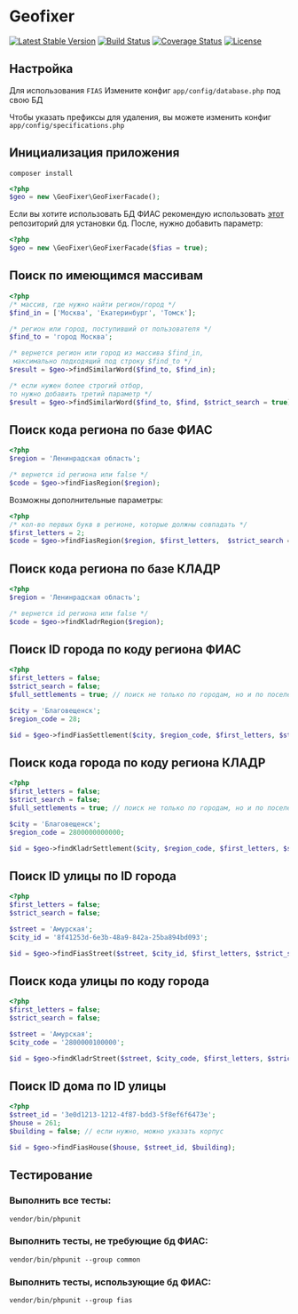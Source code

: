 # Geofixer
[![Latest Stable Version](https://poser.pugx.org/phrlog/geofixer/v/stable)](https://packagist.org/packages/phrlog/geofixer)
[![Build Status](https://travis-ci.org/Phrlog/GeoFixer.svg?branch=master)](https://travis-ci.org/Phrlog/GeoFixer)
[![Coverage Status](https://coveralls.io/repos/github/Phrlog/GeoFixer/badge.svg)](https://coveralls.io/github/Phrlog/GeoFixer)
[![License](https://poser.pugx.org/phrlog/geofixer/license)](https://packagist.org/packages/phrlog/geofixer)

## Настройка
Для использования `FIAS` Измените конфиг `app/config/database.php` под свою БД

Чтобы указать префиксы для удаления, вы можете изменить конфиг `app/config/specifications.php`

## Инициализация приложения
`composer install`
```php
<?php
$geo = new \GeoFixer\GeoFixerFacade();
```

Если вы хотите использовать БД ФИАС рекомендую использовать [этот](https://github.com/Phrlog/yii2-fias) репозиторий для установки бд. После, нужно добавить параметр:

```php
<?php
$geo = new \GeoFixer\GeoFixerFacade($fias = true);
```

## Поиск по имеющимся массивам

```php
<?php
/* массив, где нужно найти регион/город */
$find_in = ['Москва', 'Екатеринбург', 'Томск'];

/* регион или город, поступивший от пользователя */
$find_to = 'город Москва';

/* вернется регион или город из массива $find_in,
 максимально подходящий под строку $find_to */
$result = $geo->findSimilarWord($find_to, $find_in);

/* если нужен более строгий отбор, 
то нужно добавить третий параметр */
$result = $geo->findSimilarWord($find_to, $find, $strict_search = true);
```

## Поиск кода региона по базе ФИАС
```php
<?php
$region = 'Ленинрадская область';

/* вернется id региона или false */
$code = $geo->findFiasRegion($region);
```

Возможны дополнительные параметры:
```php
<?php
/* кол-во первых букв в регионе, которые должны совпадать */
$first_letters = 2;
$code = $geo->findFiasRegion($region, $first_letters,  $strict_search = true);
```
## Поиск кода региона по базе КЛАДР
```php
<?php
$region = 'Ленинрадская область';

/* вернется id региона или false */
$code = $geo->findKladrRegion($region);
```

## Поиск ID города по коду региона ФИАС
```php
<?php
$first_letters = false;
$strict_search = false;
$full_settlements = true; // поиск не только по городам, но и по поселениям

$city = 'Благовещенск';
$region_code = 28;

$id = $geo->findFiasSettlement($city, $region_code, $first_letters, $strict_search, $full_settlements);
```
## Поиск кода города по коду региона КЛАДР
```php
<?php
$first_letters = false;
$strict_search = false;
$full_settlements = true; // поиск не только по городам, но и по поселениям

$city = 'Благовещенск';
$region_code = 2800000000000;

$id = $geo->findKladrSettlement($city, $region_code, $first_letters, $strict_search, $full_settlements);
```

## Поиск ID улицы по ID города
```php
<?php
$first_letters = false;
$strict_search = false;

$street = 'Амурская';
$city_id = '8f41253d-6e3b-48a9-842a-25ba894bd093';

$id = $geo->findFiasStreet($street, $city_id, $first_letters, $strict_search);
```
## Поиск кода улицы по коду города
```php
<?php
$first_letters = false;
$strict_search = false;

$street = 'Амурская';
$city_code = '2800000100000';

$id = $geo->findKladrStreet($street, $city_code, $first_letters, $strict_search);
```

## Поиск ID дома по ID улицы
```php
<?php
$street_id = '3e0d1213-1212-4f87-bdd3-5f8ef6f6473e';
$house = 261;
$building = false; // если нужно, можно указать корпус

$id = $geo->findFiasHouse($house, $street_id, $building);
```

## Тестирование
### Выполнить все тесты:
`vendor/bin/phpunit`
### Выполнить тесты, не требующие бд ФИАС:
`vendor/bin/phpunit --group common`
### Выполнить тесты, использующие бд ФИАС:
`vendor/bin/phpunit --group fias`
